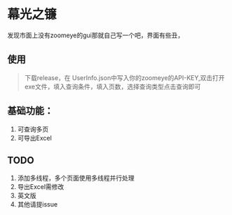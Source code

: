 # 幕光之镰

发现市面上没有zoomeye的gui那就自己写一个吧，界面有些丑，

## 使用

> 下载release，在 UserInfo.json中写入你的zoomeye的API-KEY,双击打开exe文件，填入查询条件，填入页数，选择查询类型点击查询即可

## 基础功能：

1. 可查询多页
2. 可导出Excel

## TODO

1. 添加多线程，多个页面使用多线程并行处理
2. 导出Excel需修改
3. 英文版
4. 其他请提issue
